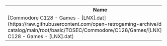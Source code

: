 <table>
<tr><th>Name</th><th>Size</th></tr>
<tr><td>
[Commodore C128 - Games - [LNX].dat](https://raw.githubusercontent.com/open-retrogaming-archive/dat-catalog/main/root/basic/TOSEC/Commodore/C128/Games/[LNX]/Commodore C128 - Games - [LNX].dat)
</td><td>1376</td></tr>
</table>
